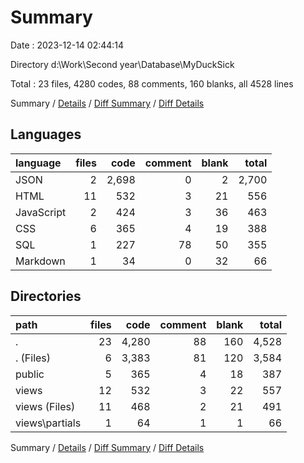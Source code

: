# Summary

Date : 2023-12-14 02:44:14

Directory d:\\Work\\Second year\\Database\\MyDuckSick

Total : 23 files,  4280 codes, 88 comments, 160 blanks, all 4528 lines

Summary / [Details](details.md) / [Diff Summary](diff.md) / [Diff Details](diff-details.md)

## Languages
| language | files | code | comment | blank | total |
| :--- | ---: | ---: | ---: | ---: | ---: |
| JSON | 2 | 2,698 | 0 | 2 | 2,700 |
| HTML | 11 | 532 | 3 | 21 | 556 |
| JavaScript | 2 | 424 | 3 | 36 | 463 |
| CSS | 6 | 365 | 4 | 19 | 388 |
| SQL | 1 | 227 | 78 | 50 | 355 |
| Markdown | 1 | 34 | 0 | 32 | 66 |

## Directories
| path | files | code | comment | blank | total |
| :--- | ---: | ---: | ---: | ---: | ---: |
| . | 23 | 4,280 | 88 | 160 | 4,528 |
| . (Files) | 6 | 3,383 | 81 | 120 | 3,584 |
| public | 5 | 365 | 4 | 18 | 387 |
| views | 12 | 532 | 3 | 22 | 557 |
| views (Files) | 11 | 468 | 2 | 21 | 491 |
| views\\partials | 1 | 64 | 1 | 1 | 66 |

Summary / [Details](details.md) / [Diff Summary](diff.md) / [Diff Details](diff-details.md)